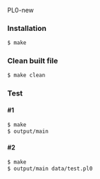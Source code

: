 PL0-new

### Installation

```sh
$ make
```
### Clean built file
```sh
$ make clean
```

### Test


#### #1
```sh
$ make
$ output/main 
```

#### #2
```sh
$ make
$ output/main data/test.pl0
```
